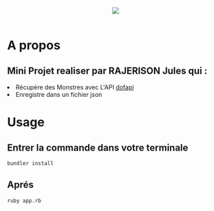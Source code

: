 <div align="center">
<img src="https://i.pinimg.com/originals/ae/14/50/ae1450d9a55915df1469028b7eae0189.png"><br><br>
</div>

<h1>A propos</h1>
<h2>Mini Projet realiser par RAJERISON Jules qui :</h2> 

<li>Récupère des Monstres avec L'API  <a href="https://dofapi.fr">dofapi</a> </li>
<li>Enregistre dans un fichier json</li>

<h1>Usage</h1>

<h2>Entrer la commande dans votre terminale</h2> 

```bash
bundler install

```
<h2>Aprés</h2> 

```bash
ruby app.rb

```